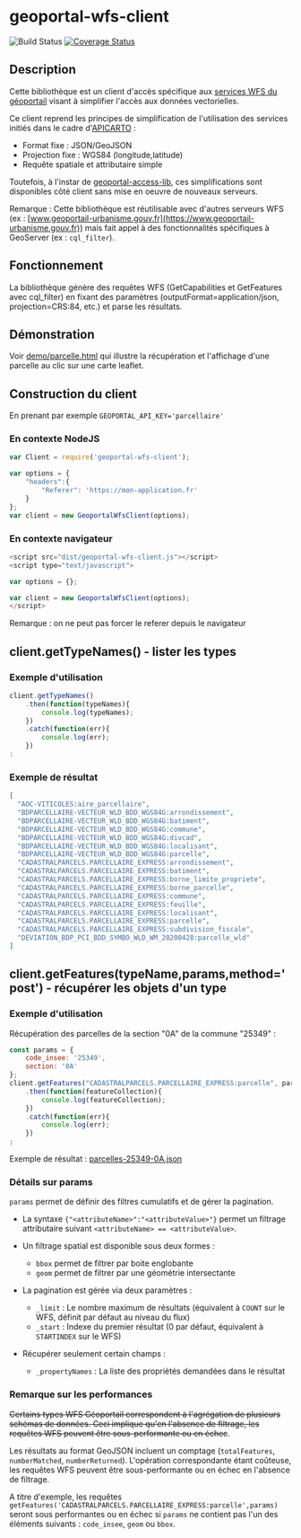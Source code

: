 # geoportal-wfs-client

![Build Status](https://github.com/IGNF/geoportal-wfs-client/actions/workflows/node.js.yml/badge.svg)
[![Coverage Status](https://coveralls.io/repos/github/IGNF/geoportal-wfs-client/badge.svg?branch=master)](https://coveralls.io/github/IGNF/geoportal-wfs-client?branch=master)

## Description

Cette bibliothèque est un client d'accès spécifique aux [services WFS du géoportail](https://geoservices.ign.fr/services-web-experts) visant à simplifier l'accès aux données vectorielles.

Ce client reprend les principes de simplification de l'utilisation des services initiés dans le cadre d'[APICARTO](https://apicarto.ign.fr) :

* Format fixe : JSON/GeoJSON
* Projection fixe : WGS84 (longitude,latitude)
* Requête spatiale et attributaire simple

Toutefois, à l'instar de [geoportal-access-lib](https://github.com/IGNF/geoportal-access-lib), ces simplifications sont disponibles côté client sans mise en oeuvre de nouveaux serveurs.

Remarque : Cette bibliothèque est réutilisable avec d'autres serveurs WFS (ex : [www.geoportail-urbanisme.gouv.fr](https://www.geoportail-urbanisme.gouv.fr)) mais fait appel à des fonctionnalités spécifiques à GeoServer (ex : `cql_filter`).

## Fonctionnement

La bibliothèque génère des requêtes WFS (GetCapabilities et GetFeatures avec cql_filter) en fixant des paramètres (outputFormat=application/json, projection=CRS:84, etc.) et parse les résultats.

## Démonstration

Voir [demo/parcelle.html](https://ignf.github.io/geoportal-wfs-client/demo/parcelle.html) qui illustre la récupération et l'affichage d'une parcelle au clic sur une carte leaflet.

## Construction du client

En prenant par exemple `GEOPORTAL_API_KEY='parcellaire'`

### En contexte NodeJS


```js
var Client = require('geoportal-wfs-client');

var options = {
    "headers":{
        "Referer": 'https://mon-application.fr'
    }
};
var client = new GeoportalWfsClient(options);
```

### En contexte navigateur

```js
<script src="dist/geoportal-wfs-client.js"></script>
<script type="text/javascript">

var options = {};

var client = new GeoportalWfsClient(options);
</script>
```

Remarque : on ne peut pas forcer le referer depuis le navigateur

## client.getTypeNames() - lister les types

### Exemple d'utilisation

```js
client.getTypeNames()
    .then(function(typeNames){
        console.log(typeNames);
    })
    .catch(function(err){
        console.log(err);
    })
:
```

### Exemple de résultat

```json
[
  "AOC-VITICOLES:aire_parcellaire",
  "BDPARCELLAIRE-VECTEUR_WLD_BDD_WGS84G:arrondissement",
  "BDPARCELLAIRE-VECTEUR_WLD_BDD_WGS84G:batiment",
  "BDPARCELLAIRE-VECTEUR_WLD_BDD_WGS84G:commune",
  "BDPARCELLAIRE-VECTEUR_WLD_BDD_WGS84G:divcad",
  "BDPARCELLAIRE-VECTEUR_WLD_BDD_WGS84G:localisant",
  "BDPARCELLAIRE-VECTEUR_WLD_BDD_WGS84G:parcelle",
  "CADASTRALPARCELS.PARCELLAIRE_EXPRESS:arrondissement",
  "CADASTRALPARCELS.PARCELLAIRE_EXPRESS:batiment",
  "CADASTRALPARCELS.PARCELLAIRE_EXPRESS:borne_limite_propriete",
  "CADASTRALPARCELS.PARCELLAIRE_EXPRESS:borne_parcelle",
  "CADASTRALPARCELS.PARCELLAIRE_EXPRESS:commune",
  "CADASTRALPARCELS.PARCELLAIRE_EXPRESS:feuille",
  "CADASTRALPARCELS.PARCELLAIRE_EXPRESS:localisant",
  "CADASTRALPARCELS.PARCELLAIRE_EXPRESS:parcelle",
  "CADASTRALPARCELS.PARCELLAIRE_EXPRESS:subdivision_fiscale",
  "DEVIATION_BDP_PCI_BDD_SYMBO_WLD_WM_20200428:parcelle_wld"
]
```

## client.getFeatures(typeName,params,method='post') - récupérer les objets d'un type

### Exemple d'utilisation

Récupération des parcelles de la section "0A" de la commune "25349" :

```js
const params = {
    code_insee: '25349',
    section: '0A'
};
client.getFeatures("CADASTRALPARCELS.PARCELLAIRE_EXPRESS:parcelle", params, 'get')
    .then(function(featureCollection){
        console.log(featureCollection);
    })
    .catch(function(err){
        console.log(err);
    })
;
```

Exemple de résultat : [parcelles-25349-0A.json](demo/parcelles-25349-0A.json)

### Détails sur params

`params` permet de définir des filtres cumulatifs et de gérer la pagination.

* La syntaxe `{"<attributeName>":"<attributeValue>"}` permet un filtrage attributaire suivant `<attributeName> == <attributeValue>`.

* Un filtrage spatial est disponible sous deux formes :

    * `bbox` permet de filtrer par boite englobante
    * `geom` permet de filtrer par une géométrie intersectante

* La pagination est gérée via deux paramètres :

    * `_limit` : Le nombre maximum de résultats (équivalent à `COUNT` sur le WFS, définit par défaut au niveau du flux)
    * `_start` : Indexe du premier résultat (0 par défaut, équivalent à `STARTINDEX` sur le WFS)

* Récupérer seulement certain champs :

    * `_propertyNames` : La liste des propriétés demandées dans le résultat

### Remarque sur les performances

~~Certains types WFS Géoportail correspondent à l'agrégation de plusieurs schémas de données. Ceci implique qu'en l'absence de filtrage, les requêtes WFS peuvent être sous-performante ou en échec~~.

Les résultats au format GeoJSON incluent un comptage (`totalFeatures`, `numberMatched`, `numberReturned`). L'opération correspondante étant coûteuse, les requêtes WFS peuvent être sous-performante ou en échec en l'absence de filtrage.

A titre d'exemple, les requêtes `getFeatures('CADASTRALPARCELS.PARCELLAIRE_EXPRESS:parcelle',params)` seront sous performantes ou en échec si `params` ne contient pas l'un des éléments suivants : `code_insee`, `geom` ou `bbox`.

